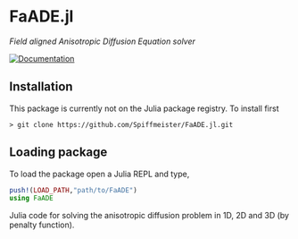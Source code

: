 # FaADE.jl

_Field aligned Anisotropic Diffusion Equation solver_

[![Documentation](https://shields.io/badge/docs-dev-blue)](https://spiffmeister.github.io/FaADE.jl/dev/)


## Installation

This package is currently not on the Julia package registry. To install first
```
> git clone https://github.com/Spiffmeister/FaADE.jl.git
```

## Loading package

To load the package open a Julia REPL and type,
```julia
push!(LOAD_PATH,"path/to/FaADE")
using FaADE
```




Julia code for solving the anisotropic diffusion problem in 1D, 2D and 3D (by penalty function).
